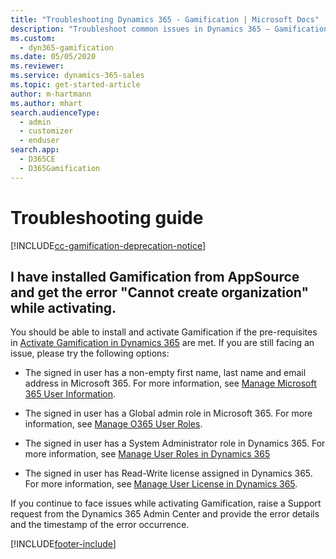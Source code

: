 ```yaml
---
title: "Troubleshooting Dynamics 365 - Gamification | Microsoft Docs"
description: "Troubleshoot common issues in Dynamics 365 – Gamification."
ms.custom: 
  - dyn365-gamification
ms.date: 05/05/2020
ms.reviewer:
ms.service: dynamics-365-sales
ms.topic: get-started-article
author: m-hartmann
ms.author: mhart
search.audienceType:
  - admin
  - customizer
  - enduser
search.app:
  - D365CE
  - D365Gamification
---
```


# Troubleshooting guide

[!INCLUDE[cc-gamification-deprecation-notice](../includes/cc-gamification-deprecation-notice.md)]

## I have installed Gamification from AppSource and get the error "Cannot create organization" while activating.

You should be able to install and activate Gamification if the pre-requisites in [Activate Gamification in Dynamics 365](manage-gamification-in-dynamics-365-online.md#activate-gamification-in-dynamics-365) are met. If you are still facing an issue, please try the following options: 

- The signed in user has a non-empty first name, last name and email address in Microsoft 365. For more information, see [Manage Microsoft 365 User Information](/microsoft-365/admin/add-users/change-a-user-name-and-email-address).

- The signed in user has a Global admin role in Microsoft 365. For more information, see [Manage O365 User Roles](/microsoft-365/admin/add-users/assign-admin-roles).

- The signed in user has a System Administrator role in Dynamics 365. For more information, see [Manage User Roles in Dynamics 365](/power-platform/admin/create-users-assign-online-security-roles#assign-a-security-role-to-a-user)

- The signed in user has Read-Write license assigned in Dynamics 365. For more information, see [Manage User License in Dynamics 365](/power-platform/admin/create-users-assign-online-security-roles#create-a-read-write-user-account).

If you continue to face issues while activating Gamification, raise a Support request from the Dynamics 365 Admin Center and provide the error details and the timestamp of the error occurrence. 


[!INCLUDE[footer-include](../includes/footer-banner.md)]
